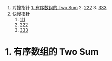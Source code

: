 1. 对撞指针
    [1. 有序数组的 Two Sum](#1-有序数组的-two-sum)
   2. [222](dd)
   3. [333](dd)
2. 快慢指针
   1. [111](dd)
   2. [222](dd)
   3. [333](dd)
   
   
# 1. 有序数组的 Two Sum
